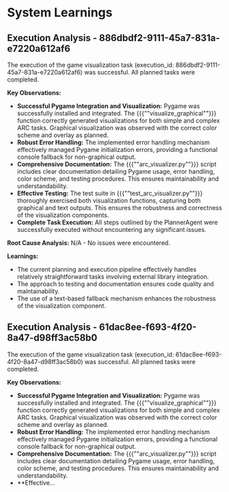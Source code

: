 # System Learnings

## Execution Analysis - 886dbdf2-9111-45a7-831a-e7220a612af6

The execution of the game visualization task (execution_id: 886dbdf2-9111-45a7-831a-e7220a612af6) was successful. All planned tasks were completed.

**Key Observations:**

* **Successful Pygame Integration and Visualization:** Pygame was successfully installed and integrated. The {{{""visualize_graphical""}}} function correctly generated visualizations for both simple and complex ARC tasks. Graphical visualization was observed with the correct color scheme and overlay as planned.
* **Robust Error Handling:** The implemented error handling mechanism effectively managed Pygame initialization errors, providing a functional console fallback for non-graphical output.
* **Comprehensive Documentation:** The {{{""arc_visualizer.py""}}} script includes clear documentation detailing Pygame usage, error handling, color scheme, and testing procedures. This ensures maintainability and understandability.
* **Effective Testing:** The test suite in {{{""test_arc_visualizer.py""}}} thoroughly exercised both visualization functions, capturing both graphical and text outputs.  This ensures the robustness and correctness of the visualization components.
* **Complete Task Execution:** All steps outlined by the PlannerAgent were successfully executed without encountering any significant issues.

**Root Cause Analysis:** N/A - No issues were encountered.

**Learnings:**

* The current planning and execution pipeline effectively handles relatively straightforward tasks involving external library integration.
* The approach to testing and documentation ensures code quality and maintainability.
* The use of a text-based fallback mechanism enhances the robustness of the visualization component.

## Execution Analysis - 61dac8ee-f693-4f20-8a47-d98ff3ac58b0

The execution of the game visualization task (execution_id: 61dac8ee-f693-4f20-8a47-d98ff3ac58b0) was successful. All planned tasks were completed.

**Key Observations:**

* **Successful Pygame Integration and Visualization:** Pygame was successfully installed and integrated.  The {{{""visualize_graphical""}}} function correctly generated visualizations for both simple and complex ARC tasks. Graphical visualization was observed with the correct color scheme and overlay as planned.
* **Robust Error Handling:** The implemented error handling mechanism effectively managed Pygame initialization errors, providing a functional console fallback for non-graphical output.
* **Comprehensive Documentation:** The {{{""arc_visualizer.py""}}} script includes clear documentation detailing Pygame usage, error handling, color scheme, and testing procedures. This ensures maintainability and understandability.
* **Effective...